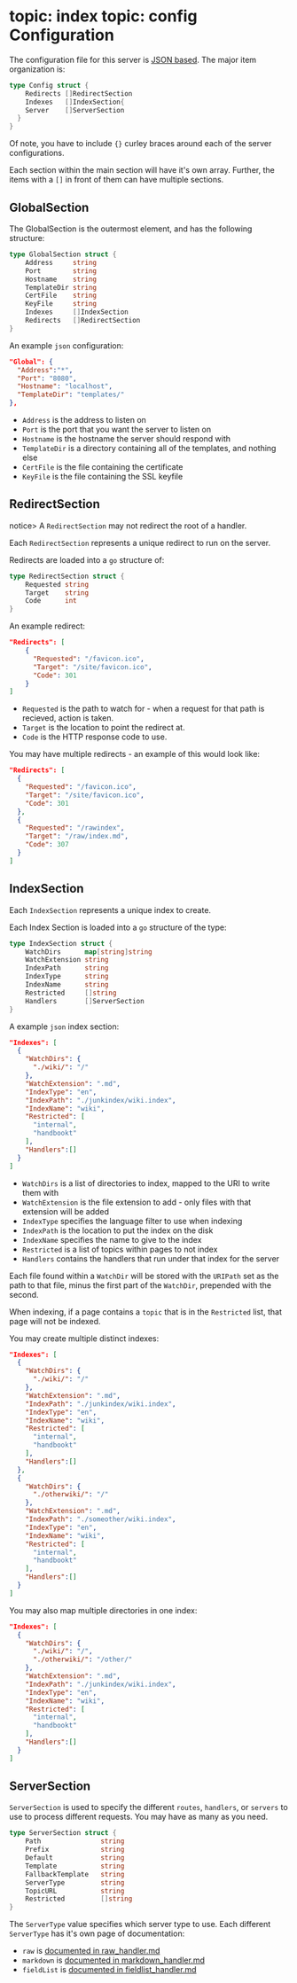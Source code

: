 topic: index
topic: config
Configuration
=============

The configuration file for this server is [JSON based](http://json.org/).
The major item organization is:

```go
type Config struct {
	Redirects []RedirectSection
	Indexes   []IndexSection{
    Server    []ServerSection
  }
}
```

Of note, you have to include `{}` curley braces around each of the server configurations.

Each section within the main section will have it's own array.
Further, the items with a `[]` in front of them can have multiple sections.

GlobalSection
-------------

The GlobalSection is the outermost element, and has the following structure:

```go
type GlobalSection struct {
	Address     string
	Port        string
	Hostname    string
	TemplateDir string
	CertFile    string
	KeyFile     string
	Indexes     []IndexSection
	Redirects   []RedirectSection
}
```

An example `json` configuration:

```json
"Global": {
  "Address":"*",
  "Port": "8080",
  "Hostname": "localhost",
  "TemplateDir": "templates/"
},
```

* `Address` is the address to listen on
* `Port` is the port that you want the server to listen on
* `Hostname` is the hostname the server should respond with
* `TemplateDir` is a directory containing all of the templates, and nothing else
* `CertFile` is the file containing the certificate
* `KeyFile` is the file containing the SSL keyfile

RedirectSection
---------------

notice> A `RedirectSection` may not redirect the root of a handler.

Each `RedirectSection` represents a unique redirect to run on the server.

Redirects are loaded into a `go` structure of:

```go
type RedirectSection struct {
	Requested string
	Target    string
	Code      int
}
```

An example redirect:

```json
"Redirects": [
	{
	  "Requested": "/favicon.ico",
	  "Target": "/site/favicon.ico",
	  "Code": 301
	}
]
```

* `Requested` is the path to watch for - when a request for that path is recieved, action is taken.
* `Target` is the location to point the redirect at.
* `Code` is the HTTP response code to use.

You may have multiple redirects - an example of this would look like:

```json
"Redirects": [
  {
    "Requested": "/favicon.ico",
    "Target": "/site/favicon.ico",
    "Code": 301
  },
  {
    "Requested": "/rawindex",
    "Target": "/raw/index.md",
    "Code": 307
  }
]
```

IndexSection
------------

Each `IndexSection` represents a unique index to create.

Each Index Section is loaded into a `go` structure of the type:

```go
type IndexSection struct {
	WatchDirs      map[string]string
	WatchExtension string
	IndexPath      string
	IndexType      string
	IndexName      string
	Restricted     []string
	Handlers       []ServerSection
}
```

A example `json` index section:

```json
"Indexes": [
  {
    "WatchDirs": {
      "./wiki/": "/"
    },
    "WatchExtension": ".md",
    "IndexType": "en",
    "IndexPath": "./junkindex/wiki.index",
    "IndexName": "wiki",
    "Restricted": [
      "internal",
      "handbookt"
    ],
    "Handlers":[]
  }
] 
```

* `WatchDirs` is a list of directories to index, mapped to the URI to write them with
* `WatchExtension` is the file extension to add - only files with that extension will be added
* `IndexType` specifies the language filter to use when indexing
* `IndexPath` is the location to put the index on the disk
* `IndexName` specifies the name to give to the index
* `Restricted` is a list of topics within pages to not index
* `Handlers` contains the handlers that run under that index for the server

Each file found within a `WatchDir` will be stored with the `URIPath` set as the path to that file, minus the first part of the `WatchDir`, prepended with the second.

When indexing, if a page contains a `topic` that is in the `Restricted` list, that page will not be indexed.

You may create multiple distinct indexes:

```json
"Indexes": [
  {
    "WatchDirs": {
      "./wiki/": "/"
    },
    "WatchExtension": ".md",
    "IndexPath": "./junkindex/wiki.index",
    "IndexType": "en",
    "IndexName": "wiki",
    "Restricted": [
      "internal",
      "handbookt"
    ],
    "Handlers":[]
  },
  {
    "WatchDirs": {
      "./otherwiki/": "/"
    },
    "WatchExtension": ".md",
    "IndexPath": "./someother/wiki.index",
    "IndexType": "en",
    "IndexName": "wiki",
    "Restricted": [
      "internal",
      "handbookt"
    ],
    "Handlers":[]
  }
] 
```

You may also map multiple directories in one index:


```json
"Indexes": [
  {
    "WatchDirs": {
      "./wiki/": "/",
      "./otherwiki/": "/other/"
    },
    "WatchExtension": ".md",
    "IndexPath": "./junkindex/wiki.index",
    "IndexType": "en",
    "IndexName": "wiki",
    "Restricted": [
      "internal",
      "handbookt"
    ],
    "Handlers":[]
  }
] 
```

ServerSection
-------------

`ServerSection` is used to specify the different `routes`, `handlers`, or `servers` to use to process different requests. You may have as many as you need.

```go
type ServerSection struct {
	Path               string
	Prefix             string
	Default            string
	Template           string
	FallbackTemplate   string
	ServerType         string
	TopicURL           string
	Restricted         []string
}
```

The `ServerType` value specifies which server type to use. Each different `ServerType` has it's own page of documentation:

* `raw` is [documented in raw_handler.md](raw_handler.md)
* `markdown` is [documented in markdown_handler.md](markdown_handler.md)
* `fieldList` is [documented in fieldlist_handler.md](fieldlist_handler.md)